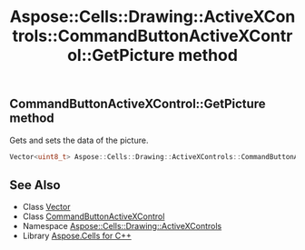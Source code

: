 ﻿---
title: Aspose::Cells::Drawing::ActiveXControls::CommandButtonActiveXControl::GetPicture method
linktitle: GetPicture
second_title: Aspose.Cells for C++ API Reference
description: 'Aspose::Cells::Drawing::ActiveXControls::CommandButtonActiveXControl::GetPicture method. Gets and sets the data of the picture in C++.'
type: docs
weight: 1100
url: /cpp/aspose.cells.drawing.activexcontrols/commandbuttonactivexcontrol/getpicture/
---
## CommandButtonActiveXControl::GetPicture method


Gets and sets the data of the picture.

```cpp
Vector<uint8_t> Aspose::Cells::Drawing::ActiveXControls::CommandButtonActiveXControl::GetPicture()
```

## See Also

* Class [Vector](../../../aspose.cells/vector/)
* Class [CommandButtonActiveXControl](../)
* Namespace [Aspose::Cells::Drawing::ActiveXControls](../../)
* Library [Aspose.Cells for C++](../../../)
